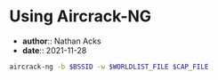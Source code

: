 # Using Aircrack-NG

* **author**:: Nathan Acks
* **date**:: 2021-11-28

```bash
aircrack-ng -b $BSSID -w $WORLDLIST_FILE $CAP_FILE
```
